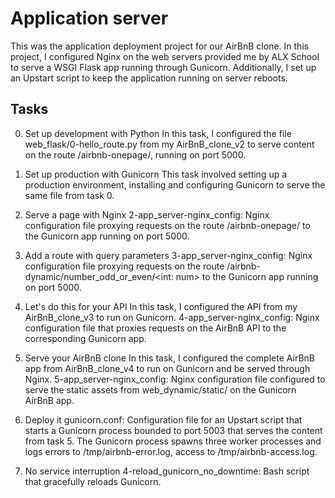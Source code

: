 # Application server
This was the application deployment project for our AirBnB clone. In this project, I configured Nginx on the web servers provided me by ALX School to serve a WSGI Flask app running through Gunicorn. Additionally, I set up an Upstart script to keep the application running on server reboots.

## Tasks
0. Set up development with Python
In this task, I configured the file web_flask/0-hello_route.py from my AirBnB_clone_v2 to serve content on the route /airbnb-onepage/, running on port 5000.

1. Set up production with Gunicorn
This task involved setting up a production environment, installing and configuring Gunicorn to serve the same file from task 0.

2. Serve a page with Nginx
2-app_server-nginx_config: Nginx configuration file proxying requests on the route /airbnb-onepage/ to the Gunicorn app running on port 5000.

3. Add a route with query parameters
3-app_server-nginx_config: Nginx configuration file proxying requests on the route /airbnb-dynamic/number_odd_or_even/<int: num> to the Gunicorn app running on port 5000.
4. Let's do this for your API
In this task, I configured the API from my AirBnB_clone_v3 to run on Gunicorn.
4-app_server-nginx_config: Nginx configuration file that proxies requests on the AirBnB API to the corresponding Gunicorn app.

5. Serve your AirBnB clone
In this task, I configured the complete AirBnB app from AirBnB_clone_v4 to run on Gunicorn and be served through Nginx.
5-app_server-nginx_config: Nginx configuration file configured to serve the static assets from web_dynamic/static/ on the Gunicorn AirBnB app.

6. Deploy it
gunicorn.conf: Configuration file for an Upstart script that starts a Gunicorn process bounded to port 5003 that serves the content from task 5.
The Gunicorn process spawns three worker processes and logs errors to /tmp/airbnb-error.log, access to /tmp/airbnb-access.log.

7. No service interruption
4-reload_gunicorn_no_downtime: Bash script that gracefully reloads Gunicorn.
